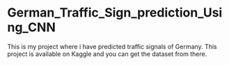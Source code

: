 # German_Traffic_Sign_prediction_Using_CNN
This is my project where i have predicted traffic signals of Germany. This project is available on Kaggle and you can get the dataset from there.
